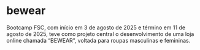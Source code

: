# bewear
Bootcamp FSC, com início em 3 de agosto de 2025 e término em 11 de agosto de 2025, teve como projeto central o desenvolvimento de uma loja online chamada “BEWEAR”, voltada para roupas masculinas e femininas.
